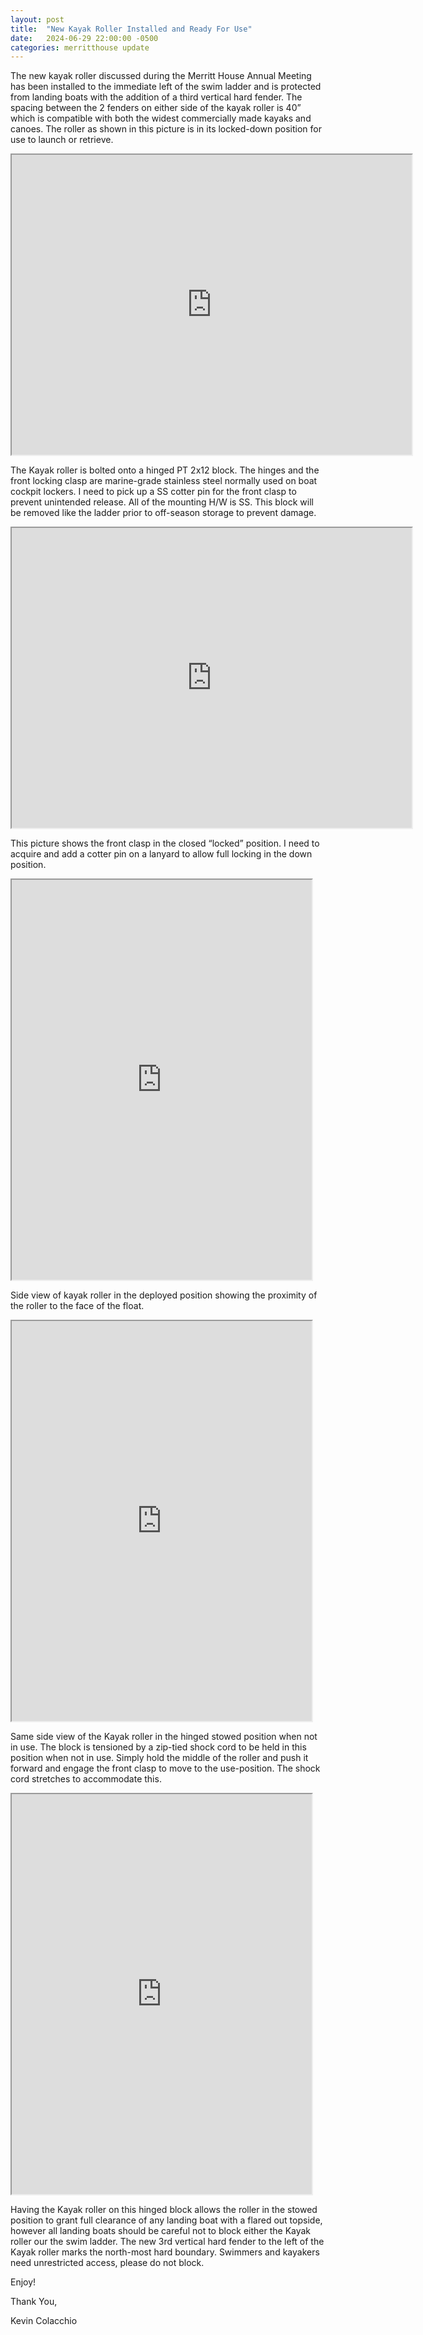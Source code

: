 ```yaml
---
layout: post
title:  "New Kayak Roller Installed and Ready For Use"
date:   2024-06-29 22:00:00 -0500
categories: merritthouse update
---
```



<p> The new kayak roller discussed during the Merritt House Annual Meeting has been installed to the immediate left of the swim ladder and is protected from landing boats with the addition of a third vertical hard fender. The spacing between the 2 fenders on either side of the kayak roller is 40” which is compatible with both the widest commercially made kayaks and canoes.  The roller as shown in this picture is in its locked-down position for use to launch or retrieve. </p>


<iframe src="https://drive.google.com/file/d/1wGJ-6aeePDmeTVbc5Vlppv5dP7ovKxsz/preview" width="640" height="480" allow="autoplay"></iframe>

<br>

<p>The Kayak roller is bolted onto a hinged PT 2x12 block. The hinges and the front locking clasp are marine-grade stainless steel normally used on boat cockpit lockers. I need to pick up a SS cotter pin for the front clasp to prevent unintended release. All of the mounting H/W is SS. This block will be removed like the ladder prior to off-season storage to prevent damage.</p>

<iframe src="https://drive.google.com/file/d/13DQPJtj1NGWxFraXTclD5Sqb7XByVVLj/preview" width="640" height="480" allow="autoplay"></iframe>

<br>
<p>This picture shows the front clasp in the closed “locked” position.  I need to acquire and add a cotter pin on a lanyard to allow full locking in the down position.</p>

<iframe src="https://drive.google.com/file/d/1P_Rm-MoArnucWiuwEfRL6uDZgRR8Wals/preview" width="480" height="640" allow="autoplay"></iframe>

<br>
<p>Side view of kayak roller in the deployed position showing the proximity of the roller to the face of the float.</p>

<iframe src="https://drive.google.com/file/d/1GFjEKLfRd5x2BHW0TC3C-5Hvzw2gZrUs/preview" width="480" height="640" allow="autoplay"></iframe>

<br>

<p>Same side view of the Kayak roller in the hinged stowed position when not in use. The block is tensioned by a zip-tied shock cord to be held in this position when not in use.  Simply hold the middle of the roller and push it forward and engage the front clasp to move to the use-position. The shock cord stretches to accommodate this.
</p>

<iframe src="https://drive.google.com/file/d/1WQKGZO9A0GwpdT4BtDtuFkQKKGs7zJXv/preview" width="480" height="640" allow="autoplay"></iframe>
<br>

<p>Having the Kayak roller on this hinged block allows the roller in the stowed position to grant full clearance of any landing boat with a flared out topside, however all landing boats should be careful not to block either the Kayak roller our the swim ladder. The new 3rd vertical hard fender to the left of the Kayak roller marks the north-most hard boundary.  Swimmers and kayakers need unrestricted access, please do not block.</p>



<p>Enjoy!</p>

<p>Thank You,</p>

<p>Kevin Colacchio</p>